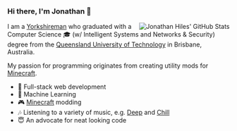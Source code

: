 ### Hi there, I'm Jonathan :wave:

<img src="https://github-readme-stats.vercel.app/api?username=axieum&count_private=true&show_icons=true&theme=graywhite" align="right" alt="Jonathan Hiles' GitHub Stats">

I am a [Yorkshireman][wiki:yorkshire] who graduated with a Computer Science
:mortar_board: (w/ Intelligent Systems and Networks & Security) degree from the
[Queensland University of Technology][qut] in Brisbane, Australia.

My passion for programming originates from creating utility mods
for [Minecraft][minecraft].

- :iphone: Full-stack web development
- :clap: Machine Learning
- :video_game: [Minecraft] modding
- :notes: Listening to a variety of music, e.g. [Deep][spotify:deepchills] and [Chill][spotify:chill]
- :innocent: An advocate for neat looking code

[minecraft]: https://minecraft.net/
[qut]: https://qut.edu.au/
[spotify:chill]: https://open.spotify.com/playlist/3JfDIgVMWIocoBZAUJZZbT
[spotify:deepchills]: https://open.spotify.com/playlist/5KpaUBZCZ9JXt7HO5dRF4P
[wiki:yorkshire]: https://en.wikipedia.org/wiki/Yorkshire
